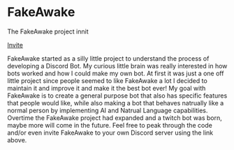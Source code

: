 # FakeAwake
The FakeAwake project innit

[Invite](https://discord.com/api/oauth2/authorize?client_id=707698652076048406&permissions=414501423168&scope=bot)

FakeAwake started as a silly little project to understand the process of developing a Discord Bot. My curious little brain was really interested in how bots worked and how I could make my own bot. At first it was just a one off little project since people seemed to like FakeAwake a lot I decided to maintain it and improve it and make it the best bot ever! My goal with FakeAwake is to create a general purpose bot that also has specific features that people would like, while also making a bot that behaves natrually like a normal person by implementing AI and Natrual Language capabilities. Overtime the FakeAwake project had expanded and a twitch bot was born, maybe more will come in the future. Feel free to peak through the code and/or even invite FakeAwake to your own Discord server using the link above.
